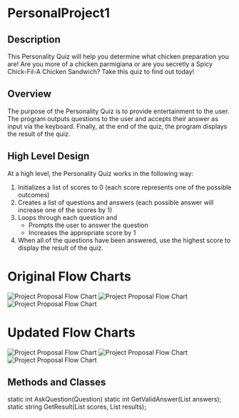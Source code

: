 # PersonalProject1

## Description

This Personality Quiz will help you determine what chicken preparation you are! Are you more of a chicken parmigiana or are you secretly a Spicy Chick-Fil-A Chicken Sandwich? Take this quiz to find out today!


## Overview

The purpose of the Personality Quiz is to provide entertainment to the user. The
program outputs questions to the user and accepts their answer as input via the
keyboard. Finally, at the end of the quiz, the program displays the result of
the quiz.

## High Level Design

At a high level, the Personality Quiz works in the following way:

1. Initializes a list of scores to 0 (each score represents one of the possible outcomes)
2. Creates a list of questions and answers (each possible answer will increase one of the scores by 1)
3. Loops through each question and
   * Prompts the user to answer the question
   * Increases the appropriate score by 1
4. When all of the questions have been answered, use the highest score to display the result of the quiz.

# Original Flow Charts
![Project Proposal Flow Chart](images/flowchart1.png)
![Project Proposal Flow Chart](images/flowchart2.png)
![Project Proposal Flow Chart](images/flowchart3.png)

# Updated Flow Charts
![Project Proposal Flow Chart](images/revisedflowchart1.png)
![Project Proposal Flow Chart](images/revisedflowchart2.png)
![Project Proposal Flow Chart](images/revisedflowchart3.png)


## Methods and Classes

static int AskQuestion(Question)
static int GetValidAnswer(List<string> answers);
static string GetResult(List<int> scores, List<string> results);
